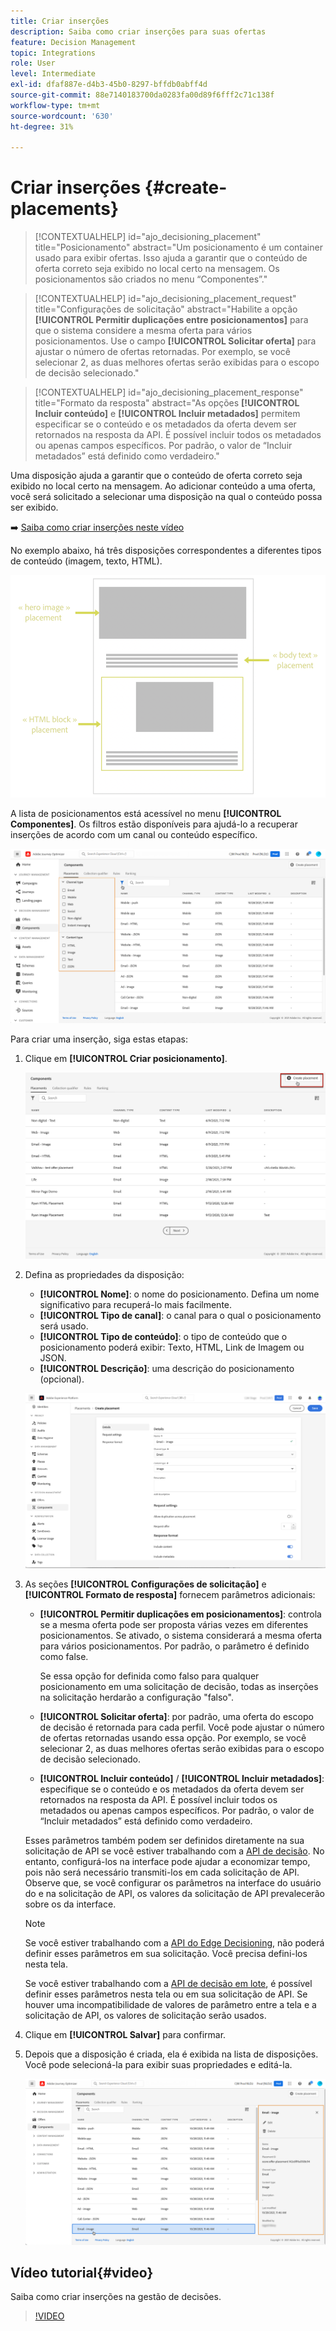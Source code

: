 ```yaml
---
title: Criar inserções
description: Saiba como criar inserções para suas ofertas
feature: Decision Management
topic: Integrations
role: User
level: Intermediate
exl-id: dfaf887e-d4b3-45b0-8297-bffdb0abff4d
source-git-commit: 88e7140183700da0283fa00d89f6fff2c71c138f
workflow-type: tm+mt
source-wordcount: '630'
ht-degree: 31%

---
```


# Criar inserções {#create-placements}

>[!CONTEXTUALHELP]
>id="ajo_decisioning_placement"
>title="Posicionamento"
>abstract="Um posicionamento é um container usado para exibir ofertas. Isso ajuda a garantir que o conteúdo de oferta correto seja exibido no local certo na mensagem. Os posicionamentos são criados no menu “Componentes”."

>[!CONTEXTUALHELP]
>id="ajo_decisioning_placement_request"
>title="Configurações de solicitação"
>abstract="Habilite a opção **[!UICONTROL Permitir duplicações entre posicionamentos]** para que o sistema considere a mesma oferta para vários posicionamentos. Use o campo **[!UICONTROL Solicitar oferta]** para ajustar o número de ofertas retornadas. Por exemplo, se você selecionar 2, as duas melhores ofertas serão exibidas para o escopo de decisão selecionado."

>[!CONTEXTUALHELP]
>id="ajo_decisioning_placement_response"
>title="Formato da resposta"
>abstract="As opções **[!UICONTROL Incluir conteúdo]** e **[!UICONTROL Incluir metadados]** permitem especificar se o conteúdo e os metadados da oferta devem ser retornados na resposta da API. É possível incluir todos os metadados ou apenas campos específicos. Por padrão, o valor de “Incluir metadados” está definido como verdadeiro."

Uma disposição ajuda a garantir que o conteúdo de oferta correto seja exibido no local certo na mensagem. Ao adicionar conteúdo a uma oferta, você será solicitado a selecionar uma disposição na qual o conteúdo possa ser exibido.

➡️ [Saiba como criar inserções neste vídeo](#video)

No exemplo abaixo, há três disposições correspondentes a diferentes tipos de conteúdo (imagem, texto, HTML).

![](../assets/offers_placement_schema.png)

A lista de posicionamentos está acessível no menu **[!UICONTROL Componentes]**. Os filtros estão disponíveis para ajudá-lo a recuperar inserções de acordo com um canal ou conteúdo específico.

![](../assets/placements_filter.png)

Para criar uma inserção, siga estas etapas:

1. Clique em **[!UICONTROL Criar posicionamento]**.

   ![](../assets/offers_placement_creation.png)

1. Defina as propriedades da disposição:

   * **[!UICONTROL Nome]**: o nome do posicionamento. Defina um nome significativo para recuperá-lo mais facilmente.
   * **[!UICONTROL Tipo de canal]**: o canal para o qual o posicionamento será usado.
   * **[!UICONTROL Tipo de conteúdo]**: o tipo de conteúdo que o posicionamento poderá exibir: Texto, HTML, Link de Imagem ou JSON.
   * **[!UICONTROL Descrição]**: uma descrição do posicionamento (opcional).

   ![](../assets/offers_placement_creation_properties.png)

1. As seções **[!UICONTROL Configurações de solicitação]** e **[!UICONTROL Formato de resposta]** fornecem parâmetros adicionais:

   * **[!UICONTROL Permitir duplicações em posicionamentos]**: controla se a mesma oferta pode ser proposta várias vezes em diferentes posicionamentos. Se ativado, o sistema considerará a mesma oferta para vários posicionamentos. Por padrão, o parâmetro é definido como false.

     Se essa opção for definida como falso para qualquer posicionamento em uma solicitação de decisão, todas as inserções na solicitação herdarão a configuração &quot;falso&quot;.

   * **[!UICONTROL Solicitar oferta]**: por padrão, uma oferta do escopo de decisão é retornada para cada perfil. Você pode ajustar o número de ofertas retornadas usando essa opção. Por exemplo, se você selecionar 2, as duas melhores ofertas serão exibidas para o escopo de decisão selecionado.

   * **[!UICONTROL Incluir conteúdo]** / **[!UICONTROL Incluir metadados]**: especifique se o conteúdo e os metadados da oferta devem ser retornados na resposta da API. É possível incluir todos os metadados ou apenas campos específicos. Por padrão, o valor de “Incluir metadados” está definido como verdadeiro.

   Esses parâmetros também podem ser definidos diretamente na sua solicitação de API se você estiver trabalhando com a [API de decisão](https://experienceleague.adobe.com/docs/journey-optimizer/using/offer-decisioning/api-reference/offer-delivery-api/decisioning-api.html?lang=pt-BR). No entanto, configurá-los na interface pode ajudar a economizar tempo, pois não será necessário transmiti-los em cada solicitação de API. Observe que, se você configurar os parâmetros na interface do usuário do e na solicitação de API, os valores da solicitação de API prevalecerão sobre os da interface.

   >[!NOTE]
   >
   >Se você estiver trabalhando com a [API do Edge Decisioning](https://experienceleague.adobe.com/docs/journey-optimizer/using/offer-decisioning/api-reference/offer-delivery-api/edge-decisioning-api.html?lang=pt-BR&), não poderá definir esses parâmetros em sua solicitação. Você precisa defini-los nesta tela.
   >
   >Se você estiver trabalhando com a [API de decisão em lote](../api-reference/offer-delivery-api/batch-decisioning-api.md), é possível definir esses parâmetros nesta tela ou em sua solicitação de API. Se houver uma incompatibilidade de valores de parâmetro entre a tela e a solicitação de API, os valores de solicitação serão usados.

1. Clique em **[!UICONTROL Salvar]** para confirmar.

1. Depois que a disposição é criada, ela é exibida na lista de disposições. Você pode selecioná-la para exibir suas propriedades e editá-la.

   ![](../assets/placement_created.png)

## Vídeo tutorial{#video}

Saiba como criar inserções na gestão de decisões.

>[!VIDEO](https://video.tv.adobe.com/v/341392?quality=12&captions=por_br)

